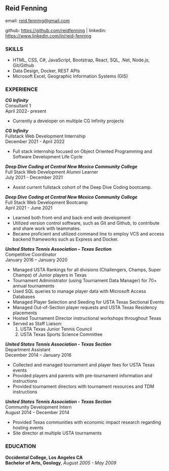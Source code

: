 Reid Fenning
------------

email: reid.fenning@gmail.com

github: https://github.com/reidfenning | linkedin: https://www.linkedin.com/in/reid-fenning

### SKILLS

- HTML, CSS, C#, JavaScript, Bootstrap, React, SQL, .Net, Node.js, Git/Github
- Data Design, Docker, REST APIs
- Microsoft Excel, Geographic Information Systems (GIS)

### EXPERIENCE 

***CG Infinity***  
Consultant 1  
April 2022- present 
-   Currently a developer on multiple CG Infinity projects

***CG Infinity***  
Fullstack Web Development Internship  
December 2021 - April 2022  
-   Full stack internship focused on Object Oriented Programming and Software Development Life Cycle

***Deep Dive Coding at Central New Mexico Community College***  
Full Stack Web Development Alumni Learner  
July 2021 - December 2021
-   Assist current fullstack cohort of the Deep Dive Coding bootcamp.

***Deep Dive Coding at Central New Mexico Community College***  
Full Stack Web Development Bootcamp  
April 2021 - June 2021
-   Learned both front-end and back-end web development
-   Utilized version control software, such as Git and Github, to contribute and share work with teammates.
-   Became proficient and utilized command line to employ VCS and access backend frameworks such as Express and Docker.

***United States Tennis Association – Texas Section***	  				        
Competitive Coordinator  
January 2016 – January 2020
-   Managed USTA Rankings for all divisions (Challengers, Champs, Super Champs) of Junior players in Texas
-	Tournament Administrator (using Tournament Data Manager) for 70+ annual tournaments 
-	Used SQL queries to manage player data with Microsoft Access Databases 
-	Managed Player Selection and Seeding for USTA Texas Sectional Events 
-	Managed Out-of-Section player requests and USTA Texas Residency placements 
-   Hosted Tournament Director instructional workshops throughout Texas 
-	Served as Staff Liaison:
     1. USTA Texas Junior Tennis Council 
     2. USTA Texas Sports Science Committee

***United States Tennis Association - Texas Section***  
Department Assistant  
December 2014 – January 2016
-   Collected and managed tournament and player fees for USTA Texas events
-   Provided players and parents with pre-tournament information and instructions
-   Provided tournament directors with tournament resources and TDM instructions

***United States Tennis Association - Texas Section***	  
Community Development Intern  
August 2014 – December 2014
-   Provided Texas communities with economic impact research regarding hosting events
-   Site director at multiple USTA tournaments

### EDUCATION 			        

**Occidental College, Los Angeles CA** 	                     	        		        
**Bachelor of Arts, Geology**, *August 2005 - May 2009*					   			     			
